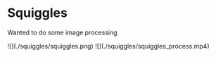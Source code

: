 <!--blog.created_on="2024-4-9"-->

# Squiggles

Wanted to do some image processing

<!-- TODO: look into https://photoswipe.com/ -->
<carousel>
![](./squiggles/squiggles.png)
![](./squiggles/squiggles_process.mp4)
</carousel>
